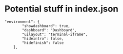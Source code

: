 # Potential stuff in index.json
```
"environment": {
        "showdashboard": true,
        "dashboard": "Dashboard",
        "uilayout": "terminal-iframe",
        "hideintro": false,
        "hidefinish": false
    },

```

